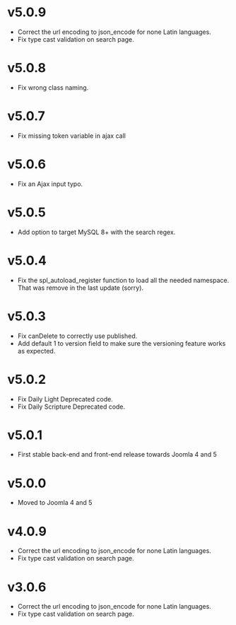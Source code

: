 # v5.0.9

- Correct the url encoding to json_encode for none Latin languages.
- Fix type cast validation on search page.

# v5.0.8

- Fix wrong class naming.

# v5.0.7

- Fix missing token variable in ajax call 

# v5.0.6

- Fix an Ajax input typo. 

# v5.0.5

- Add option to target MySQL 8+ with the search regex.

# v5.0.4

- Fix the spl_autoload_register function to load all the needed namespace. That was remove in the last update (sorry).

# v5.0.3

- Fix canDelete to correctly use published.
- Add default 1 to version field to make sure the versioning feature works as expected.

# v5.0.2

- Fix Daily Light Deprecated code.
- Fix Daily Scripture Deprecated code.

# v5.0.1

- First stable back-end and front-end release towards Joomla 4 and 5

# v5.0.0

- Moved to Joomla 4 and 5

# v4.0.9

- Correct the url encoding to json_encode for none Latin languages.
- Fix type cast validation on search page.

# v3.0.6

- Correct the url encoding to json_encode for none Latin languages.
- Fix type cast validation on search page.